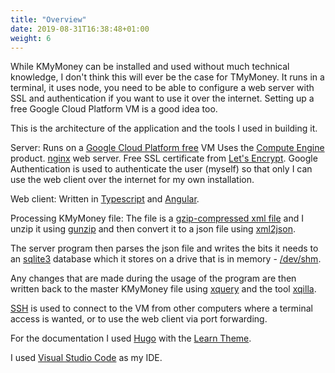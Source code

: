 ```yaml
---
title: "Overview"
date: 2019-08-31T16:38:48+01:00
weight: 6
---
```

While KMyMoney can be installed and used without much technical knowledge, I don't think this will ever be the case for TMyMoney. It runs in a terminal, it uses node, you need to be able to configure a web server with SSL and authentication if you want to use it over the internet. Setting up a free Google Cloud Platform VM is a good idea too.

This is the architecture of the application and the tools I used in building it.

Server:
Runs on a [Google Cloud Platform free](https://cloud.google.com/free/) VM Uses the [Compute Engine](https://cloud.google.com/compute/) product.
[nginx](https://nginx.org) web server.
Free SSL certificate from [Let's Encrypt](https://letsencrypt.org).
Google Authentication is used to authenticate the user (myself) so that only I can use the web client over the internet for my own installation.

Web client:
Written in [Typescript](https://www.typescriptlang.org) and [Angular](https://angular.io).

Processing KMyMoney file:
The file is a [gzip-compressed xml file](https://docs.kde.org/trunk5/en/extragear-office/kmymoney/details.formats.compressed.html) and I unzip it using [gunzip](https://linux.die.net/man/1/gunzip) and then convert it to a json file using [xml2json](https://github.com/Cheedoong/xml2json).

The server program then parses the json file and writes the bits it needs to an [sqlite3](https://www.sqlite.org/index.html) database which it stores on a drive that is in memory - [/dev/shm](https://www.howtoforge.com/storing-files-directories-in-memory-with-tmpfs).

Any changes that are made during the usage of the program are then written back to the master KMyMoney file using [xquery](https://en.wikipedia.org/wiki/XQuery) and the tool [xqilla](http://xqilla.sourceforge.net/HomePage).

[SSH](https://help.ubuntu.com/community/SSH/OpenSSH/Configuring) is used to connect to the VM from other computers where a terminal access is wanted, or to use the web client via port forwarding.

For the documentation I used [Hugo](https://gohugo.io) with the [Learn Theme](https://learn.netlify.com/en/).

I used [Visual Studio Code](https://code.visualstudio.com/) as my IDE.